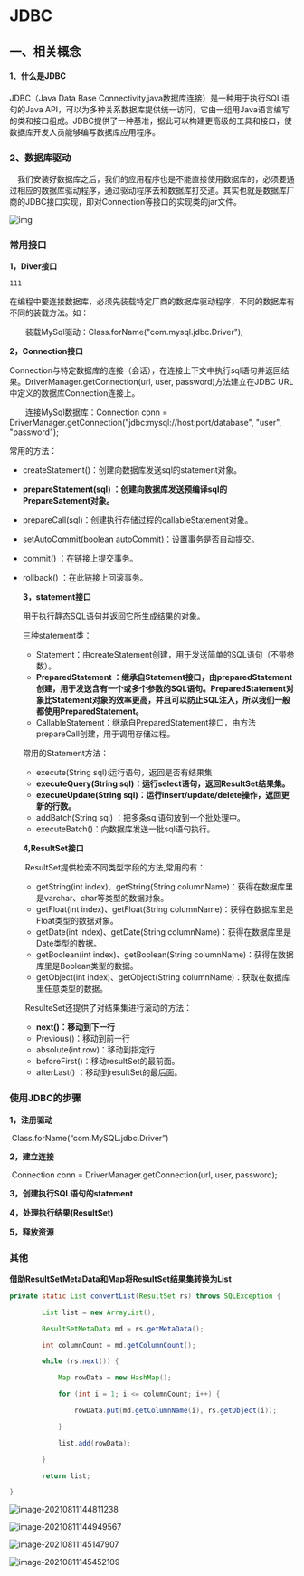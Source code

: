 # JDBC

## 一、相关概念

#### **1、什么是JDBC**

JDBC（Java Data Base Connectivity,java数据库连接）是一种用于执行SQL语句的Java API，可以为多种关系数据库提供统一访问，它由一组用Java语言编写的类和接口组成。JDBC提供了一种基准，据此可以构建更高级的工具和接口，使数据库开发人员能够编写数据库应用程序。

### **2、数据库驱动**

　我们安装好数据库之后，我们的应用程序也是不能直接使用数据库的，必须要通过相应的数据库驱动程序，通过驱动程序去和数据库打交道。其实也就是数据库厂商的JDBC接口实现，即对Connection等接口的实现类的jar文件。

![img](https://images2015.cnblogs.com/blog/928953/201608/928953-20160825093535448-70487578.png)

### 常用接口

**1，Diver接口**



`111`

​			在编程中要连接数据库，必须先装载特定厂商的数据库驱动程序，不同的数据库有不同的装载方法。如：

　　装载MySql驱动：Class.forName("com.mysql.jdbc.Driver");

**2，Connection接口**

​		Connection与特定数据库的连接（会话），在连接上下文中执行sql语句并返回结果。DriverManager.getConnection(url, user, password)方法建立在JDBC URL中定义的数据库Connection连接上。

　　连接MySql数据库：Connection conn = DriverManager.getConnection("jdbc:mysql://host:port/database", "user", "password");

常用的方法：

- createStatement()：创建向数据库发送sql的statement对象。

- **prepareStatement(sql) ：创建向数据库发送预编译sql的PrepareSatement对象。**

- prepareCall(sql)：创建执行存储过程的callableStatement对象。

- setAutoCommit(boolean autoCommit)：设置事务是否自动提交。

- commit() ：在链接上提交事务。

- rollback() ：在此链接上回滚事务。

  

  **3，statement接口**

  用于执行静态SQL语句并返回它所生成结果的对象。

  三种statement类：

  - Statement：由createStatement创建，用于发送简单的SQL语句（不带参数）。
  - **PreparedStatement ：继承自Statement接口，由preparedStatement创建，用于发送含有一个或多个参数的SQL语句。PreparedStatement对象比Statement对象的效率更高，并且可以防止SQL注入，所以我们一般都使用PreparedStatement。**
  - CallableStatement：继承自PreparedStatement接口，由方法prepareCall创建，用于调用存储过程。

  常用的Statement方法：

  - execute(String sql):运行语句，返回是否有结果集
  - **executeQuery(String sql)：运行select语句，返回ResultSet结果集。**
  - **executeUpdate(String sql)：运行insert/update/delete操作，返回更新的行数。**
  - addBatch(String sql) ：把多条sql语句放到一个批处理中。
  - executeBatch()：向数据库发送一批sql语句执行。

  **4,ResultSet接口**

  ​		ResultSet提供检索不同类型字段的方法,常用的有：

  - getString(int index)、getString(String columnName)：获得在数据库里是varchar、char等类型的数据对象。
  - getFloat(int index)、getFloat(String columnName)：获得在数据库里是Float类型的数据对象。
  - getDate(int index)、getDate(String columnName)：获得在数据库里是Date类型的数据。
  - getBoolean(int index)、getBoolean(String columnName)：获得在数据库里是Boolean类型的数据。
  - getObject(int index)、getObject(String columnName)：获取在数据库里任意类型的数据。

  ​        ResulteSet还提供了对结果集进行滚动的方法：

  - **next()：移动到下一行**
  - Previous()：移动到前一行
  - absolute(int row)：移动到指定行
  - beforeFirst()：移动resultSet的最前面。
  - afterLast() ：移动到resultSet的最后面。

### 使用JDBC的步骤

**1，注册驱动**

​			Class.forName(“com.MySQL.jdbc.Driver”)

**2，建立连接**

​			Connection conn = DriverManager.getConnection(url, user, password);

**3，创建执行SQL语句的statement**

**4，处理执行结果(ResultSet)**

**5，释放资源**





### 其他

**借助ResultSetMetaData和Map将ResultSet结果集转换为List**

```java
private static List convertList(ResultSet rs) throws SQLException {

        List list = new ArrayList();

        ResultSetMetaData md = rs.getMetaData();

        int columnCount = md.getColumnCount();

        while (rs.next()) {

            Map rowData = new HashMap();

            for (int i = 1; i <= columnCount; i++) {

                rowData.put(md.getColumnName(i), rs.getObject(i));

            }

            list.add(rowData);

        }

        return list;

}
```

![image-20210811144811238](C:\Users\86176\AppData\Roaming\Typora\typora-user-images\image-20210811144811238.png)

![image-20210811144949567](C:\Users\86176\AppData\Roaming\Typora\typora-user-images\image-20210811144949567.png)

![image-20210811145147907](C:\Users\86176\AppData\Roaming\Typora\typora-user-images\image-20210811145147907.png)

![image-20210811145452109](C:\Users\86176\AppData\Roaming\Typora\typora-user-images\image-20210811145452109.png)